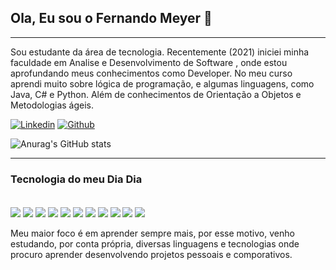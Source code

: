 ## Ola, Eu sou o Fernando Meyer 👋
<hr>
<p> Sou estudante da área de tecnologia. Recentemente (2021) iniciei minha faculdade em Analise e Desenvolvimento de Software , onde estou aprofundando meus conhecimentos como Developer. No meu curso aprendi muito sobre lógica de programação, e algumas linguagens, como Java, C# e Python. Além de conhecimentos de Orientação a Objetos e Metodologias ágeis. <p>

[![Linkedin](https://img.shields.io/badge/LinkedIn-0077B5?style=for-the-badge&logo=linkedin&logoColor=white)](https://www.linkedin.com/in/fernando-s-meyer-04b4b8186/)
[![Github](https://img.shields.io/badge/GitHub-100000?style=for-the-badge&logo=github&logoColor=white
)](https://github.com/FerndMeyer)

![Anurag's GitHub stats](https://github-readme-stats.vercel.app/api?username=FerndMeyer&show_icons=true&theme=radical)

<hr>

### Tecnologia do meu Dia Dia 

<div style='display: inline_block'> <br>
<img align='center' elt=html5' src='https://img.shields.io/badge/C%23-239120?style=for-the-badge&logo=c-sharp&logoColor=white'>
<img align='center' elt=html5' src='https://img.shields.io/badge/Python-3776AB?style=for-the-badge&logo=python&logoColor=white'>
<img align='center' elt=html5' src='https://img.shields.io/badge/.NET-5C2D91?style=for-the-badge&logo=.net&logoColor=white'>
<img align='center' elt=html5' src='https://img.shields.io/badge/HTML5-E34F26?style=for-the-badge&logo=html5&logoColor=white'>
<img align='center' elt=html5' src='https://img.shields.io/badge/CSS-239120?&style=for-the-badge&logo=css3&logoColor=white'>
<img align='center' elt=html5' src='https://img.shields.io/badge/JavaScript-F7DF1E?style=for-the-badge&logo=javascript&logoColor=blacke'>
<img align='center' elt=html5' src='https://img.shields.io/badge/Node.js-43853D?style=for-the-badge&logo=node.js&logoColor=white'>
<img align='center' elt=html5' src='https://img.shields.io/badge/PHP-777BB4?style=for-the-badge&logo=php&logoColor=white'>
<img align='center' elt=html5' src='https://img.shields.io/badge/React-20232A?style=for-the-badge&logo=react&logoColor=61DAFB'>
<img align='center' elt=html5' src='https://img.shields.io/badge/Angular-DD0031?style=for-the-badge&logo=angular&logoColor=white'>
<img align='center' elt=html5' src='https://img.shields.io/badge/Microsoft_Office-D83B01?style=for-the-badge&logo=microsoft-office&logoColor=white'>
<div><br>
Meu maior foco é em aprender sempre mais, por esse motivo, venho estudando, por conta própria, diversas linguagens e tecnologias onde procuro aprender desenvolvendo projetos pessoais e comporativos.